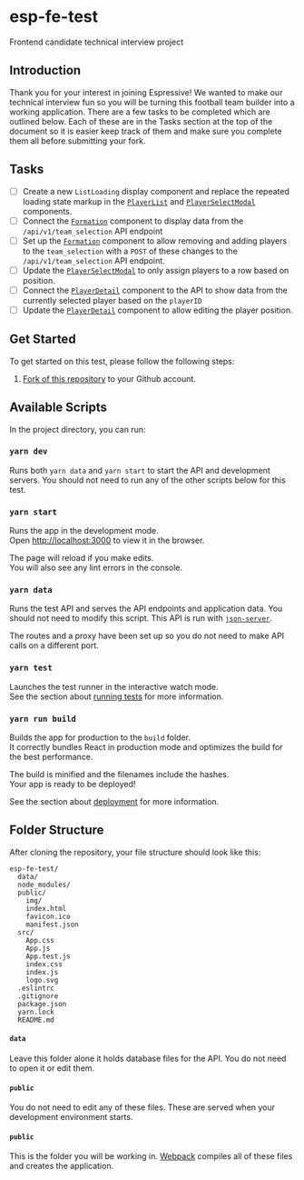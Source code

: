 # esp-fe-test
Frontend candidate technical interview project

## Introduction

Thank you for your interest in joining Espressive! We wanted to make our technical interview fun so you will be turning this football team builder into a working application. There are a few tasks to be completed which are outlined below. Each of these are in the Tasks section at the top of the document so it is easier keep track of them and make sure you complete them all before submitting your fork.

## Tasks

- [ ] Create a new `ListLoading` display component and replace the repeated loading state markup in the [`PlayerList`](src/components/display/PlayerList/PlayerList.js) and [`PlayerSelectModal`](src/components/display/PlayerSelectModal/PlayerSelectModal.js) components.
- [ ] Connect the [`Formation`](src/components/page/Formation/Formation.js) component to display data from the `/api/v1/team_selection` API endpoint
- [ ] Set up the [`Formation`](src/components/page/Formation/Formation.js) component to allow removing and adding players to the `team_selection` with a `POST` of these changes to the `/api/v1/team_selection` API endpoint.
- [ ] Update the [`PlayerSelectModal`](src/components/display/PlayerSelectModal/PlayerSelectModal.js) to only assign players to a row based on position.
- [ ] Connect the [`PlayerDetail`](src/components/display/PlayerDetail/PlayerDetail.js) component to the API to show data from the currently selected player based on the `playerID`
- [ ] Update the [`PlayerDetail`](src/components/display/PlayerDetail/PlayerDetail.js) component to allow editing the player position.

## Get Started

To get started on this test, please follow the following steps:
1. [Fork of this repository](https://github.com/Espressive/esp-fe-test#fork-destination-box) to your Github account.


## Available Scripts

In the project directory, you can run:

### `yarn dev`

Runs both `yarn data` and `yarn start` to start the API and development servers. You should not need to run any of the other scripts below for this test.

### `yarn start`

Runs the app in the development mode.<br>
Open [http://localhost:3000](http://localhost:3000) to view it in the browser.

The page will reload if you make edits.<br>
You will also see any lint errors in the console.

### `yarn data`

Runs the test API and serves the API endpoints and application data. You should not need to modify this script. This API is run with [`json-server`](https://github.com/typicode/json-server).

The routes and a proxy have been set up so you do not need to make API calls on a different port.

### `yarn test`

Launches the test runner in the interactive watch mode.<br>
See the section about [running tests](#running-tests) for more information.

### `yarn run build`

Builds the app for production to the `build` folder.<br>
It correctly bundles React in production mode and optimizes the build for the best performance.

The build is minified and the filenames include the hashes.<br>
Your app is ready to be deployed!

See the section about [deployment](#deployment) for more information.


## Folder Structure

After cloning the repository, your file structure should look like this:

```
esp-fe-test/
  data/
  node_modules/
  public/
    img/
    index.html
    favicon.ico
    manifest.json
  src/
    App.css
    App.js
    App.test.js
    index.css
    index.js
    logo.svg
  .eslintrc
  .gitignore
  package.json
  yarn.lock
  README.md
```

#### `data`
Leave this folder alone it holds database files for the API. You do not need to open it or edit them.

#### `public`
You do not need to edit any of these files. These are served when your development environment starts.

#### `public`
This is the folder you will be working in. [Webpack](https://webpack.js.org/) compiles all of these files and creates the application.

